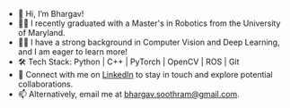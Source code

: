 - 👋 Hi, I’m Bhargav!
- 👨‍🎓 I recently graduated with a Master's in Robotics from the University of Maryland.
- 🕵️‍♂️ I have a strong background in Computer Vision and Deep Learning, and I am eager to learn more!
- 🛠️ Tech Stack: Python | C++ | PyTorch | OpenCV | ROS | Git
- 🔗 Connect with me on [LinkedIn](https://www.linkedin.com/in/bhargavsoothram/) to stay in touch and explore potential collaborations.
- 📫 Alternatively, email me at bhargav.soothram@gmail.com.
